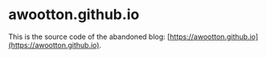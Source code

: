 # awootton.github.io


This is the source code of the abandoned blog: [https://awootton.github.io](https://awootton.github.io).


